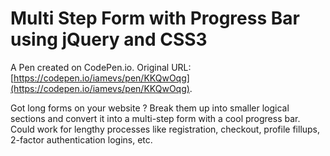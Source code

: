 # Multi Step Form with Progress Bar using jQuery and CSS3

A Pen created on CodePen.io. Original URL: [https://codepen.io/iamevs/pen/KKQwOqg](https://codepen.io/iamevs/pen/KKQwOqg).

Got long forms on your website ? Break them up into smaller logical sections and convert it into a multi-step form with a cool progress bar. Could work for lengthy processes like registration, checkout, profile fillups, 2-factor authentication logins, etc.
